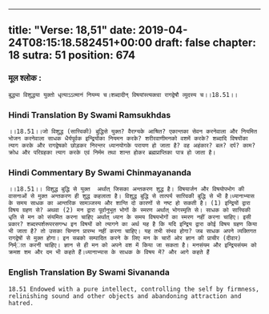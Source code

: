 
---
title: "Verse: 18,51"
date: 2019-04-24T08:15:18.582451+00:00
draft: false
chapter: 18
sutra: 51
position: 674
---
### मूल श्लोक :
```
बुद्ध्या विशुद्धया युक्तो धृत्याऽऽत्मानं नियम्य च।शब्दादीन् विषयांस्त्यक्त्वा रागद्वेषौ व्युदस्य च।।18.51।।

```

### Hindi Translation By Swami Ramsukhdas
```
।।18.51।।जो विशुद्ध (सात्त्विकी) बुद्धिसे युक्त? वैराग्यके आश्रित? एकान्तका सेवन करनेवाला और नियमित भोजन करनेवाला साधक धैर्यपूर्वक इन्द्रियोंका नियमन करके? शरीरवाणीमनको वशमें करके? शब्दादि विषयोंका त्याग करके और रागद्वेषको छोड़कर निरन्तर ध्यानयोगके परायण हो जाता है? वह अहंकार? बल? दर्प? काम? क्रोध और परिग्रहका त्याग करके एवं निर्मम तथा शान्त होकर ब्रह्मप्राप्तिका पात्र हो जाता है।

```

### Hindi Commentary By Swami Chinmayananda
```
।।18.51।। विशुद्ध बुद्धि से युक्त  अर्थात् जिसका अन्तकरण शुद्ध है। विषयार्जन और विषयोपभोग की वासनाओं से मुक्त अन्तकरण ही शुद्ध कहलाता है। विशुद्ध बुद्धि से तात्पर्य सात्त्विकी बुद्धि से भी है।ध्यानाभ्यास के समय साधक का आन्तरिक सामञ्जस्य और शान्ति दो कारणों से नष्ट हो सकती है। (1) इन्द्रियों द्वारा विषय ग्रहण से? अथवा (2) मन द्वारा पूर्वानुभूत भोगों के स्मरण अर्थात् भोगस्मृति से। साधक को सात्त्विकी धृति से मन को संयमित करना चाहिए अर्थात् ध्यान के समय विषयभोगों का स्मरण नहीं करना चाहिए। इसी प्रकार? शब्दस्पर्शरूपरसगन्ध इन विषयों को त्यागने का अर्थ यह है कि यदि इन्द्रिय द्वारा कोई विषय ग्रहण किया भी जाता है? तो उसका चिन्तन प्रारम्भ नहीं करना चाहिए। यह तभी संभव होगा? जब साधक अपने व्यक्तिगत रागद्वेषों से मुक्त होगा। इन सबको सम्पादित करने के लिए मन के चारों ओर ज्ञान की प्राचीर (दीवार) निर्म्ात करनी चाहिए। ज्ञान से ही मन को अपने वश में किया जा सकता है। मनसंयम और इन्द्रियसंयम को क्रमश शम और दम भी कहते हैं।ध्यानाभ्यास के साधक के विषय में? और आगे कहते हैं

```

### English Translation By Swami  Sivananda
```
18.51 Endowed with a pure intellect, controlling the self by firmness, relinishing sound and other objects and abandoning attraction and hatred.

```


